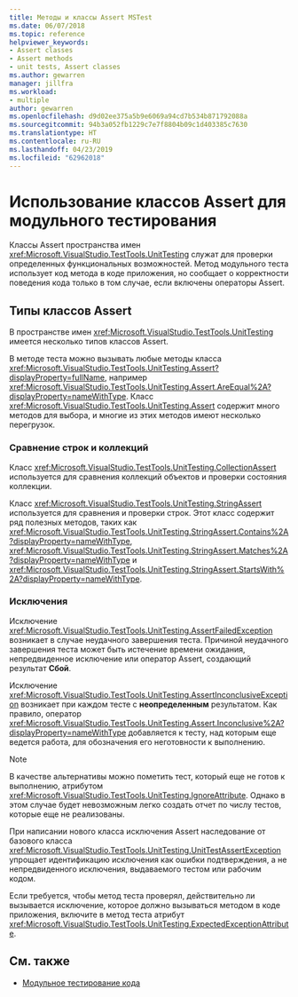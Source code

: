 ```yaml
---
title: Методы и классы Assert MSTest
ms.date: 06/07/2018
ms.topic: reference
helpviewer_keywords:
- Assert classes
- Assert methods
- unit tests, Assert classes
ms.author: gewarren
manager: jillfra
ms.workload:
- multiple
author: gewarren
ms.openlocfilehash: d9d02ee375a5b9e6069a94cd7b534b871792088a
ms.sourcegitcommit: 94b3a052fb1229c7e7f8804b09c1d403385c7630
ms.translationtype: HT
ms.contentlocale: ru-RU
ms.lasthandoff: 04/23/2019
ms.locfileid: "62962018"
---
```

# <a name="use-assert-classes-for-unit-testing"></a>Использование классов Assert для модульного тестирования

Классы Assert пространства имен <xref:Microsoft.VisualStudio.TestTools.UnitTesting> служат для проверки определенных функциональных возможностей. Метод модульного теста использует код метода в коде приложения, но сообщает о корректности поведения кода только в том случае, если включены операторы Assert.

## <a name="kinds-of-asserts"></a>Типы классов Assert

В пространстве имен <xref:Microsoft.VisualStudio.TestTools.UnitTesting> имеется несколько типов классов Assert.

В методе теста можно вызывать любые методы класса <xref:Microsoft.VisualStudio.TestTools.UnitTesting.Assert?displayProperty=fullName>, например <xref:Microsoft.VisualStudio.TestTools.UnitTesting.Assert.AreEqual%2A?displayProperty=nameWithType>. Класс <xref:Microsoft.VisualStudio.TestTools.UnitTesting.Assert> содержит много методов для выбора, и многие из этих методов имеют несколько перегрузок.

### <a name="compare-strings-and-collections"></a>Сравнение строк и коллекций

Класс <xref:Microsoft.VisualStudio.TestTools.UnitTesting.CollectionAssert> используется для сравнения коллекций объектов и проверки состояния коллекции.

Класс <xref:Microsoft.VisualStudio.TestTools.UnitTesting.StringAssert> используется для сравнения и проверки строк. Этот класс содержит ряд полезных методов, таких как <xref:Microsoft.VisualStudio.TestTools.UnitTesting.StringAssert.Contains%2A?displayProperty=nameWithType>, <xref:Microsoft.VisualStudio.TestTools.UnitTesting.StringAssert.Matches%2A?displayProperty=nameWithType> и <xref:Microsoft.VisualStudio.TestTools.UnitTesting.StringAssert.StartsWith%2A?displayProperty=nameWithType>.

### <a name="exceptions"></a>Исключения

Исключение <xref:Microsoft.VisualStudio.TestTools.UnitTesting.AssertFailedException> возникает в случае неудачного завершения теста. Причиной неудачного завершения теста может быть истечение времени ожидания, непредвиденное исключение или оператор Assert, создающий результат **Сбой**.

Исключение <xref:Microsoft.VisualStudio.TestTools.UnitTesting.AssertInconclusiveException> возникает при каждом тесте с **неопределенным** результатом. Как правило, оператор <xref:Microsoft.VisualStudio.TestTools.UnitTesting.Assert.Inconclusive%2A?displayProperty=nameWithType> добавляется к тесту, над которым еще ведется работа, для обозначения его неготовности к выполнению.

> [!NOTE]
> В качестве альтернативы можно пометить тест, который еще не готов к выполнению, атрибутом <xref:Microsoft.VisualStudio.TestTools.UnitTesting.IgnoreAttribute>. Однако в этом случае будет невозможным легко создать отчет по числу тестов, которые еще не реализованы.

При написании нового класса исключения Assert наследование от базового класса <xref:Microsoft.VisualStudio.TestTools.UnitTesting.UnitTestAssertException> упрощает идентификацию исключения как ошибки подтверждения, а не непредвиденного исключения, выдаваемого тестом или рабочим кодом.

Если требуется, чтобы метод теста проверял, действительно ли вызывается исключение, которое должно вызываться методом в коде приложения, включите в метод теста атрибут <xref:Microsoft.VisualStudio.TestTools.UnitTesting.ExpectedExceptionAttribute>.

## <a name="see-also"></a>См. также

- [Модульное тестирование кода](../test/unit-test-your-code.md)